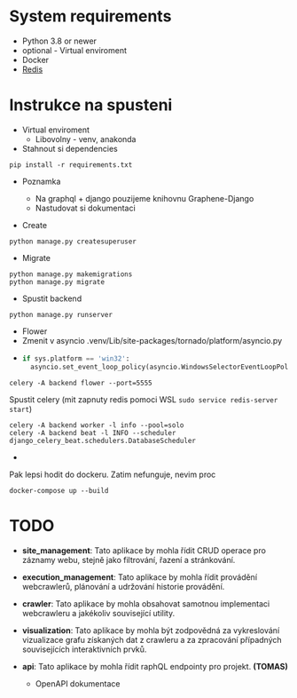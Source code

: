 # System requirements
- Python 3.8 or newer
- optional - Virtual enviroment
- Docker
- [Redis](https://redis.io/docs/getting-started/installation/install-redis-on-windows/)
  

# Instrukce na spusteni
- Virtual enviroment
    - Libovolny - venv, anakonda
- Stahnout si dependencies
```commandline
pip install -r requirements.txt
```
- Poznamka
  - Na graphql + django pouzijeme knihovnu Graphene-Django 
  - Nastudovat si dokumentaci
  
- Create
  
```commandline
python manage.py createsuperuser
```

- Migrate
```commandline
python manage.py makemigrations
python manage.py migrate
```
  
- Spustit backend
```commandline
python manage.py runserver
```

- Flower
- Zmenit v asyncio .venv/Lib/site-packages/tornado/platform/asyncio.py
- ``` python 
  if sys.platform == 'win32':
    asyncio.set_event_loop_policy(asyncio.WindowsSelectorEventLoopPolicy())```
```commandline
celery -A backend flower --port=5555
```

Spustit celery (mit zapnuty redis pomoci WSL `sudo service redis-server start`)
```commandline
celery -A backend worker -l info --pool=solo
celery -A backend beat -l INFO --scheduler django_celery_beat.schedulers.DatabaseScheduler
```
- 

Pak lepsi hodit do dockeru. 
Zatim nefunguje, nevim proc
```commandline
docker-compose up --build
```
  
# TODO
- **site_management**: Tato aplikace by mohla řídit CRUD operace pro záznamy webu, stejně jako filtrování, 
  řazení a stránkování.

- **execution_management**: Tato aplikace by mohla řídit provádění webcrawlerů, plánování a udržování historie 
  provádění.

- **crawler**: Tato aplikace by mohla obsahovat samotnou implementaci webcrawleru a jakékoliv související 
  utility.

- **visualization**: Tato aplikace by mohla být zodpovědná za vykreslování vizualizace grafu získaných dat z 
  crawleru a za zpracování případných souvisejících interaktivních prvků.

- **api**: Tato aplikace by mohla řídit raphQL endpointy pro projekt. **(TOMAS)**
  - OpenAPI dokumentace